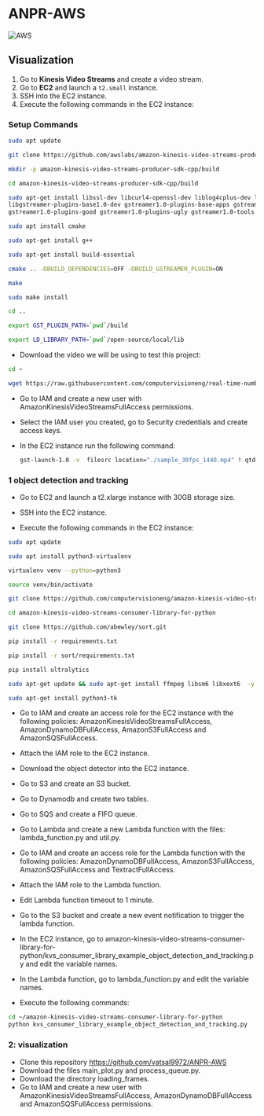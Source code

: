 # ANPR-AWS

![AWS](https://github.com/user-attachments/assets/75976310-1416-4dcf-a6ae-cbe542b1c25c)

## Visualization

1. Go to **Kinesis Video Streams** and create a video stream.  
2. Go to **EC2** and launch a `t2.small` instance.  
3. SSH into the EC2 instance.  
4. Execute the following commands in the EC2 instance:  

### **Setup Commands**
```bash
sudo apt update

git clone https://github.com/awslabs/amazon-kinesis-video-streams-producer-sdk-cpp.git

mkdir -p amazon-kinesis-video-streams-producer-sdk-cpp/build

cd amazon-kinesis-video-streams-producer-sdk-cpp/build

sudo apt-get install libssl-dev libcurl4-openssl-dev liblog4cplus-dev libgstreamer1.0-dev \
libgstreamer-plugins-base1.0-dev gstreamer1.0-plugins-base-apps gstreamer1.0-plugins-bad \
gstreamer1.0-plugins-good gstreamer1.0-plugins-ugly gstreamer1.0-tools

sudo apt install cmake

sudo apt-get install g++

sudo apt-get install build-essential

cmake .. -DBUILD_DEPENDENCIES=OFF -DBUILD_GSTREAMER_PLUGIN=ON

make

sudo make install

cd ..

export GST_PLUGIN_PATH=`pwd`/build

export LD_LIBRARY_PATH=`pwd`/open-source/local/lib
```
- Download the video we will be using to test this project:
```bash
cd ~

wget https://raw.githubusercontent.com/computervisioneng/real-time-number-plate-recognition-anpr/main/sample_30fps_1440.mp4
```
- Go to IAM and create a new user with AmazonKinesisVideoStreamsFullAccess permissions.

- Select the IAM user you created, go to Security credentials and create access keys.

- In the EC2 instance run the following command:

  ```bash
  gst-launch-1.0 -v  filesrc location="./sample_30fps_1440.mp4" ! qtdemux name=demux ! queue ! h264parse ! video/x-h264,stream-format=avc,alignment=au ! kvssink name=sink stream-name="stream-name" access-key="access-key" secret-key="secret-key" aws-region="region-name" streaming-type=offline demux. ! queue ! aacparse ! sink.
  ```

### 1 object detection and tracking
- Go to EC2 and launch a t2.xlarge instance with 30GB storage size.

- SSH into the EC2 instance.

- Execute the following commands in the EC2 instance:
  
```bash
sudo apt update

sudo apt install python3-virtualenv

virtualenv venv --python=python3

source venv/bin/activate

git clone https://github.com/computervisioneng/amazon-kinesis-video-streams-consumer-library-for-python.git

cd amazon-kinesis-video-streams-consumer-library-for-python

git clone https://github.com/abewley/sort.git

pip install -r requirements.txt

pip install -r sort/requirements.txt

pip install ultralytics

sudo apt-get update && sudo apt-get install ffmpeg libsm6 libxext6  -y

sudo apt-get install python3-tk
```

- Go to IAM and create an access role for the EC2 instance with the following policies: AmazonKinesisVideoStreamsFullAccess, AmazonDynamoDBFullAccess, AmazonS3FullAccess and AmazonSQSFullAccess.

- Attach the IAM role to the EC2 instance.

- Download the object detector into the EC2 instance.

- Go to S3 and create an S3 bucket.

- Go to Dynamodb and create two tables.

- Go to SQS and create a FIFO queue.

- Go to Lambda and create a new Lambda function with the files: lambda_function.py and util.py.

- Go to IAM and create an access role for the Lambda function with the following policies: AmazonDynamoDBFullAccess, AmazonS3FullAccess, AmazonSQSFullAccess and TextractFullAccess.

- Attach the IAM role to the Lambda function.

- Edit Lambda function timeout to 1 minute.

- Go to the S3 bucket and create a new event notification to trigger the lambda function.

- In the EC2 instance, go to amazon-kinesis-video-streams-consumer-library-for-python/kvs_consumer_library_example_object_detection_and_tracking.py and edit the variable names.

- In the Lambda function, go to lambda_function.py and edit the variable names.

- Execute the following commands:

```bash
cd ~/amazon-kinesis-video-streams-consumer-library-for-python
python kvs_consumer_library_example_object_detection_and_tracking.py
```
### 2: visualization

- Clone this repository https://github.com/vatsal9972/ANPR-AWS
- Download the files main_plot.py and process_queue.py.
- Download the directory loading_frames.
- Go to IAM and create a new user with AmazonKinesisVideoStreamsFullAccess, AmazonDynamoDBFullAccess and AmazonSQSFullAccess permissions.

